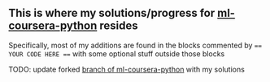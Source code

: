 ## This is where my solutions/progress for [ml-coursera-python](https://github.com/dibgerge/ml-coursera-python-assignments) resides

Specifically, most of my additions are found in the blocks commented by `== YOUR CODE HERE ==` with some optional stuff outside those blocks

TODO: update forked [branch of ml-coursera-python](https://github.com/GarvinH/ml-coursera-python-assignments) with my solutions